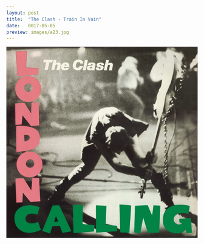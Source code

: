 ```yaml
---
layout: post
title:  "The Clash - Train In Vain"
date:   0017-05-05
preview: images/a23.jpg
---
```


![The Clash - London Calling](/images/a23.jpg)
